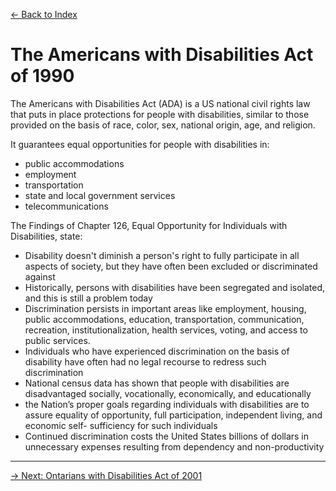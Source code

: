 [&larr; Back to Index](../index.md)

# The Americans with Disabilities Act of 1990

The Americans with Disabilities Act (ADA) is a US national civil rights law that puts in place protections for people with disabilities, similar to those provided on the basis of race, color, sex, national origin, age, and religion. 

It guarantees equal opportunities for people with disabilities in:

* public accommodations
* employment
* transportation
* state and local government services
* telecommunications

The Findings of Chapter 126, Equal Opportunity for Individuals with Disabilities, state:
* Disability doesn't diminish a person's right to fully participate in all aspects of society, but they have often been excluded or discriminated against
* Historically, persons with disabilities have been segregated and isolated, and this is still a problem today
* Discrimination persists in important areas like employment, housing, public accommodations, education, transportation, communication, recreation, institutionalization, health services, voting, and access to public services.
* Individuals who have experienced discrimination on the basis of disability have often had no legal recourse to redress such discrimination
* National census data has shown that people with disabilities are disadvantaged socially, vocationally, economically, and educationally
* the Nation’s proper goals regarding individuals with disabilities are to assure equality of opportunity, full participation, independent living, and economic self- sufficiency for such individuals
* Continued discrimination costs the United States billions of dollars in unnecessary expenses resulting from dependency and non-productivity

--- 

[&rarr; Next: Ontarians with Disabilities Act of 2001](3-ontarians-with-disabilities-act-2001.md)